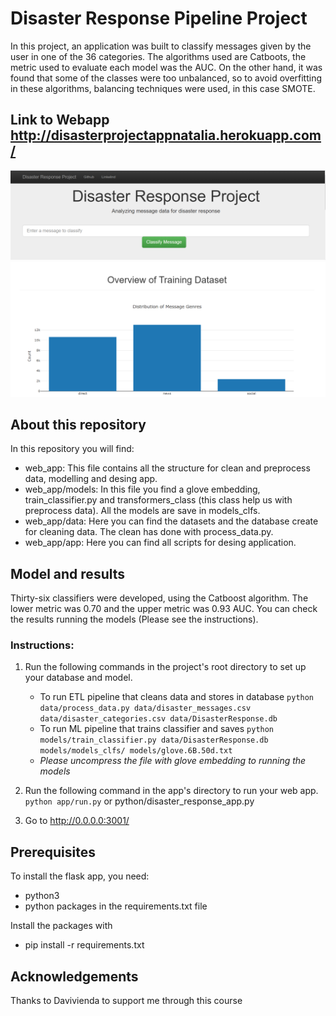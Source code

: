 # Disaster Response Pipeline Project

In this project, an application was built to classify messages given by the user in one of the 36 categories. The algorithms used are Catboots, the metric used to evaluate each model was the AUC. On the other hand, it was found that some of the classes were too unbalanced, so to avoid overfitting in these algorithms, balancing techniques were used, in this case SMOTE.

## Link to Webapp http://disasterprojectappnatalia.herokuapp.com/
![plot](./images_web_app/app_1.PNG)
![plot](./images_web_app/app_2.PNG)


## About this repository
In this repository you will find:

* web_app: This file contains all the structure for clean and preprocess data, modelling and desing app.
* web_app/models: In this file you find a glove embedding, train_classifier.py and transformers_class (this class help us with preprocess data). All the models are save in models_clfs.
* web_app/data: Here you can find the datasets and the database create for cleaning data. The clean has done with process_data.py.
* web_app/app: Here you can find all scripts for desing application.

## Model and results

Thirty-six classifiers were developed, using the Catboost algorithm. The lower metric was 0.70 
 and the upper metric was 0.93 AUC. You can check the results running the models (Please see the instructions).

### Instructions:

1. Run the following commands in the project's root directory to set up your database and model.

    - To run ETL pipeline that cleans data and stores in database
        `python data/process_data.py data/disaster_messages.csv data/disaster_categories.csv data/DisasterResponse.db`
    - To run ML pipeline that trains classifier and saves
        `python models/train_classifier.py data/DisasterResponse.db models/models_clfs/ models/glove.6B.50d.txt`
    - *Please uncompress the file with glove embedding to running the models*
 
 
2. Run the following command in the app's directory to run your web app.
    `python app/run.py` or python/disaster_response_app.py

3. Go to http://0.0.0.0:3001/



## Prerequisites

To install the flask app, you need:

* python3
* python packages in the requirements.txt file

Install the packages with

* pip install -r requirements.txt

## Acknowledgements
Thanks to Davivienda to support me through this course
